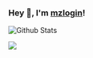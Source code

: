 ### Hey 👋, I'm [mzlogin](https://mazhuang.org)!

![Github Stats](https://github-readme-stats.vercel.app/api?username=mzlogin&show_icons=true)

<a title="Hits" target="_blank" href="https://github.com/mzlogin/mzlogin"><img src="https://hits.b3log.org/mzlogin/mzlogin.svg"></a>

<!--
**mzlogin/mzlogin** is a ✨ _special_ ✨ repository because its `README.md` (this file) appears on your GitHub profile.

Here are some ideas to get you started:

- 🔭 I’m currently working on ...
- 🌱 I’m currently learning ...
- 👯 I’m looking to collaborate on ...
- 🤔 I’m looking for help with ...
- 💬 Ask me about ...
- 📫 How to reach me: ...
- 😄 Pronouns: ...
- ⚡ Fun fact: ...
-->
